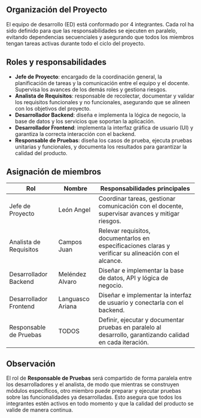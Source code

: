 ## Organización del Proyecto
El equipo de desarrollo (ED) está conformado por 4 integrantes. Cada rol ha sido definido para que las responsabilidades se ejecuten en paralelo, evitando dependencias secuenciales y asegurando que todos los miembros tengan tareas activas durante todo el ciclo del proyecto.  

## Roles y responsabilidades

- **Jefe de Proyecto**: encargado de la coordinación general, la planificación de tareas y la comunicación entre el equipo y el docente. Supervisa los avances de los demás roles y gestiona riesgos.  
- **Analista de Requisitos**: responsable de recolectar, documentar y validar los requisitos funcionales y no funcionales, asegurando que se alineen con los objetivos del proyecto.  
- **Desarrollador Backend**: diseña e implementa la lógica de negocio, la base de datos y los servicios que soportan la aplicación.  
- **Desarrollador Frontend**: implementa la interfaz gráfica de usuario (UI) y garantiza la correcta interacción con el backend.  
- **Responsable de Pruebas**: diseña los casos de prueba, ejecuta pruebas unitarias y funcionales, y documenta los resultados para garantizar la calidad del producto.  

## Asignación de miembros

| Rol                    | Nombre           | Responsabilidades principales                                                                             |
| ---------------------- | ---------------- | --------------------------------------------------------------------------------------------------------- |
| Jefe de Proyecto       | León Angel       | Coordinar tareas, gestionar comunicación con el docente, supervisar avances y mitigar riesgos.            |
| Analista de Requisitos | Campos Juan      | Relevar requisitos, documentarlos en especificaciones claras y verificar su alineación con el alcance.    |
| Desarrollador Backend  | Meléndez Alvaro  | Diseñar e implementar la base de datos, API y lógica de negocio.                                          |
| Desarrollador Frontend | Languasco Ariana | Diseñar e implementar la interfaz de usuario y conectarla con el backend.                                 |
| Responsable de Pruebas | TODOS            | Definir, ejecutar y documentar pruebas en paralelo al desarrollo, garantizando calidad en cada iteración. |

## Observación
El rol de **Responsable de Pruebas** será compartido de forma paralela entre los desarrolladores y el analista, de modo que mientras se construyen módulos específicos, otro miembro puede preparar y ejecutar pruebas sobre las funcionalidades ya desarrolladas. Esto asegura que todos los integrantes estén activos en todo momento y que la calidad del producto se valide de manera continua.  
